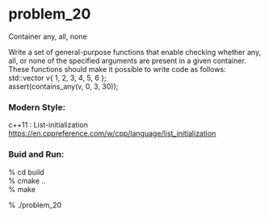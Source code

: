 problem_20
===============

Container any, all, none

Write a set of general-purpose functions that enable checking whether any, all, or none of the specified arguments are present in a given container. 
These functions should make it possible to write code as follows:
 std::vector<int> v{ 1, 2, 3, 4, 5, 6 };  
  assert(contains_any(v, 0, 3, 30));  


### Modern Style:  
c++11 : List-initialization 
https://en.cppreference.com/w/cpp/language/list_initialization  


### Buid and Run:  
% cd build  
% cmake ..  
% make  

% ./problem_20 


